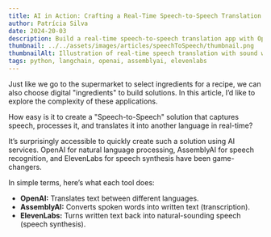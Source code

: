 ```yaml
---
title: AI in Action: Crafting a Real-Time Speech-to-Speech Translation App
author: Patrícia Silva
date: 2024-20-03
description: Build a real-time speech-to-speech translation app with OpenAI, AssemblyAI, ElevenLabs, and LangChain for NLP, speech recognition, synthesis, and workflow.
thumbnail: ../../assets/images/articles/speechToSpeech/thumbnail.png
thumbnailAlt: Illustration of real-time speech translation with sound waves transforming between two faces.
tags: python, langchain, openai, assemblyai, elevenlabs
---
```


Just like we go to the supermarket to select ingredients for a recipe, we can also choose digital "ingredients" to build solutions. In this article, I’d like to explore the complexity of these applications.

How easy is it to create a "Speech-to-Speech" solution that captures speech, processes it, and translates it into another language in real-time?

It’s surprisingly accessible to quickly create such a solution using AI services. OpenAI for natural language processing, AssemblyAI for speech recognition, and ElevenLabs for speech synthesis have been game-changers.

In simple terms, here’s what each tool does:

- **OpenAI:** Translates text between different languages.
- **AssemblyAI:** Converts spoken words into written text (transcription).
- **ElevenLabs:** Turns written text back into natural-sounding speech (speech synthesis).
